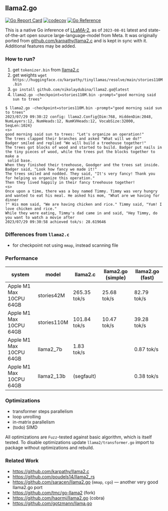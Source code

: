 ## llama2.go

[![Go Report Card](https://goreportcard.com/badge/github.com/nikolaydubina/llama2.go)](https://goreportcard.com/report/github.com/nikolaydubina/llama2.go)
[![codecov](https://codecov.io/gh/nikolaydubina/llama2.go/branch/master/graph/badge.svg?token=OMf0git2BD)](https://codecov.io/gh/nikolaydubina/llama2.go)
[![Go Reference](https://pkg.go.dev/badge/github.com/nikolaydubina/llama2.go.svg)](https://pkg.go.dev/github.com/nikolaydubina/llama2.go)

This is a native Go inference of [LLaMA-2](https://ai.meta.com/llama/), as of `2023-08-01` latest and state-of-the-art open source large-language-model from Meta. 
It was originally ported from [github.com/karpathy/llama2.c](https://github.com/karpathy/llama2.c) and is kept in sync with it. Additional features may be added.

### How to run?

1. get `tokenizer.bin` from [llama2.c](https://github.com/karpathy/llama2.c)
2. get weights `wget https://huggingface.co/karpathy/tinyllamas/resolve/main/stories110M.bin`
3. `go install github.com/nikolaydubina/llama2.go@latest`
4. `llama2.go -checkpoint=stories110M.bin -prompt="good morning said sun to trees"`

```
$ llama2.go -checkpoint=stories110M.bin -prompt="good morning said sun to trees"
2023/07/29 09:30:22 config: llama2.Config{Dim:768, HiddenDim:2048, NumLayers:12, NumHeads:12, NumKVHeads:12, VocabSize:32000, SeqLen:1024}
<s>
good morning said sun to trees: "Let's organize an operation!"
The trees clapped their branches and asked "What will we do?"
Badger smiled and replied "We will build a treehouse together!"
The trees got blocks of wood and started to build. Badger put nails in the tiny pieces of wood, while the trees put the blocks together to make a
 solid base. 
When they finished their treehouse, Goodger and the trees sat inside. Badger said, "Look how fancy we made it!"
The trees smiled and nodded. They said, "It's very fancy! Thank you for helping us organize this operation." 
Then they lived happily in their fancy treehouse together!
<s>
Once upon a time, there was a boy named Timmy. Timmy was very hungry and wanted to eat his meal. He asked his mom, "What are we having for dinner
?" His mom said, "We are having chicken and rice." Timmy said, "Yum! I love chicken and rice."
While they were eating, Timmy's dad came in and said, "Hey Timmy, do you want to watch a movie after
2023/07/29 09:30:58 achieved tok/s: 28.619646
````

### Differences from `llama2.c`

* for checkpoint not using `mmap`, instead scanning file

### Performance

| system                  | model           | llama2.c      | llama2.go (simple) | llama2.go (fast)   |
| ------------------------| --------------- | ------------- | ------------------ | ------------------ |
| Apple M1 Max 10CPU 64GB | stories42M      |  265.35 tok/s |        25.68 tok/s |        82.79 tok/s |
| Apple M1 Max 10CPU 64GB | stories110M     |  101.84 tok/s |        10.47 tok/s |        39.28 tok/s |  
| Apple M1 Max 10CPU 64GB | llama2_7b       |    1.83 tok/s |                    |         0.87 tok/s |
| Apple M1 Max 10CPU 64GB | llama2_13b      |    (segfault) |                    |         0.38 tok/s |

### Optimizations

* transformer steps parallelism
* loop unrolling
* in-matrix parallelism
* (todo) SIMD

All optimizations are `Fuzz`-tested against basic algorithm, which is itself tested.
To disable optimizations update `llama2/transformer.go` import to package without optimizations and rebuild.

### Related Work

* https://github.com/karpathy/llama2.c
* https://github.com/poudels14/llama2_rs
* https://github.com/saracen/llama2.go (`mmap`, `cgo`) — another very good llama2.go port
* https://github.com/tmc/go-llama2 (fork)
* https://github.com/haormj/llama2.go (cobra)
* https://github.com/gotzmann/llama.go
